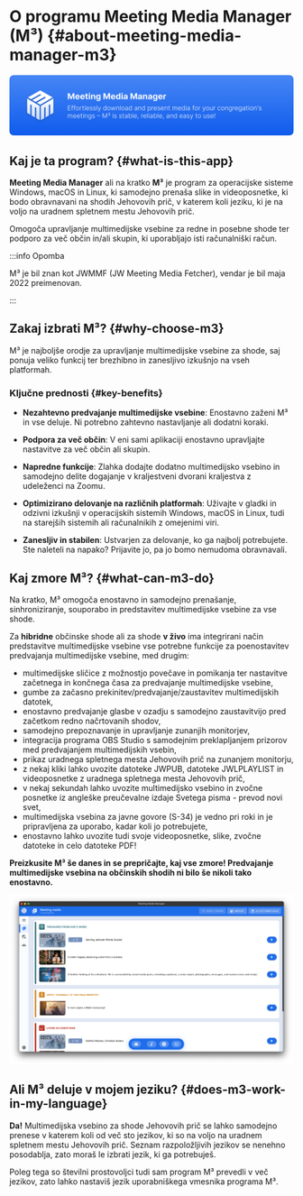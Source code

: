 # O programu Meeting Media Manager (M³) {#about-meeting-media-manager-m3}

![M³ banner](./../assets/m3-banner.png)

## Kaj je ta program? {#what-is-this-app}

**Meeting Media Manager** ali na kratko **M³** je program za operacijske sisteme Windows, macOS in Linux, ki samodejno prenaša slike in videoposnetke, ki bodo obravnavani na shodih Jehovovih prič, v katerem koli jeziku, ki je na voljo na uradnem spletnem mestu Jehovovih prič.

Omogoča upravljanje multimedijske vsebine za redne in posebne shode ter podporo za več občin in/ali skupin, ki uporabljajo isti računalniški račun.

:::info Opomba

M³ je bil znan kot JWMMF (JW Meeting Media Fetcher), vendar je bil maja 2022 preimenovan.

:::

## Zakaj izbrati M³? {#why-choose-m3}

M³ je najboljše orodje za upravljanje multimedijske vsebine za shode, saj ponuja veliko funkcij ter brezhibno in zanesljivo izkušnjo na vseh platformah.

### Ključne prednosti {#key-benefits}

- **Nezahtevno predvajanje multimedijske vsebine**: Enostavno zaženi M³ in vse deluje. Ni potrebno zahtevno nastavljanje ali dodatni koraki.

- **Podpora za več občin**: V eni sami aplikaciji enostavno upravljajte nastavitve za več občin ali skupin.

- **Napredne funkcije**: Zlahka dodajte dodatno multimedijsko vsebino in samodejno delite dogajanje v kraljestveni dvorani kraljestva z udeleženci na Zoomu.

- **Optimizirano delovanje na različnih platformah**: Uživajte v gladki in odzivni izkušnji v operacijskih sistemih Windows, macOS in Linux, tudi na starejših sistemih ali računalnikih z omejenimi viri.

- **Zanesljiv in stabilen**: Ustvarjen za delovanje, ko ga najbolj potrebujete. Ste naleteli na napako? Prijavite jo, pa jo bomo nemudoma obravnavali.

## Kaj zmore M³? {#what-can-m3-do}

Na kratko, M³ omogoča enostavno in samodejno prenašanje, sinhroniziranje, souporabo in predstavitev multimedijske vsebine za vse shode.

Za **hibridne** občinske shode ali za shode **v živo** ima integrirani način predstavitve multimedijske vsebine vse potrebne funkcije za poenostavitev predvajanja multimedijske vsebine, med drugim:

- multimedijske sličice z možnostjo povečave in pomikanja ter nastavitve začetnega in končnega časa za predvajanje multimedijske vsebine,
- gumbe za začasno prekinitev/predvajanje/zaustavitev multimedijskih datotek,
- enostavno predvajanje glasbe v ozadju s samodejno zaustavitvijo pred začetkom redno načrtovanih shodov,
- samodejno prepoznavanje in upravljanje zunanjih monitorjev,
- integracija programa OBS Studio s samodejnim preklapljanjem prizorov med predvajanjem multimedijskih vsebin,
- prikaz uradnega spletnega mesta Jehovovih prič na zunanjem monitorju,
- z nekaj kliki lahko uvozite datoteke JWPUB, datoteke JWLPLAYLIST in videoposnetke z uradnega spletnega mesta Jehovovih prič,
- v nekaj sekundah lahko uvozite multimedijsko vsebino in zvočne posnetke iz angleške preučevalne izdaje Svetega pisma - prevod novi svet,
- multimedijska vsebina za javne govore (S-34) je vedno pri roki in je pripravljena za uporabo, kadar koli jo potrebujete,
- enostavno lahko uvozite tudi svoje videoposnetke, slike, zvočne datoteke in celo datoteke PDF!

**Preizkusite M³ še danes in se prepričajte, kaj vse zmore! Predvajanje multimedijske vsebina na občinskih shodih ni bilo še nikoli tako enostavno.**

![M³ preview](./../assets/m3-preview.png)

## Ali M³ deluje v mojem jeziku? {#does-m3-work-in-my-language}

**Da!** Multimedijska vsebino za shode Jehovovih prič se lahko samodejno prenese v katerem koli od več sto jezikov, ki so na voljo na uradnem spletnem mestu Jehovovih prič. Seznam razpoložljivih jezikov se nenehno posodablja, zato moraš le izbrati jezik, ki ga potrebuješ.

Poleg tega so številni prostovoljci tudi sam program M³ prevedli v več jezikov, zato lahko nastaviš jezik uporabniškega vmesnika programa M³.
